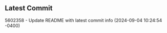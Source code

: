 
## Latest Commit
5602358 - Update README with latest commit info (2024-09-04 10:24:54 -0400) <Yunxi-Zhou>
